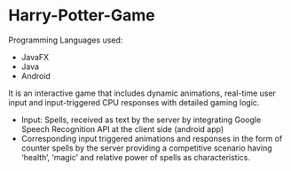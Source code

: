 # Harry-Potter-Game
Programming Languages used:
- JavaFX
- Java
- Android

It is an interactive game that includes dynamic animations, real-time user input and input-triggered CPU responses with detailed gaming logic.
- Input: Spells, received as text by the server by integrating Google Speech Recognition API at the client side (android app)
- Corresponding input triggered animations and responses in the form of counter spells by the server providing a competitive scenario       having ‘health’, ‘magic’ and relative power of spells as characteristics.
